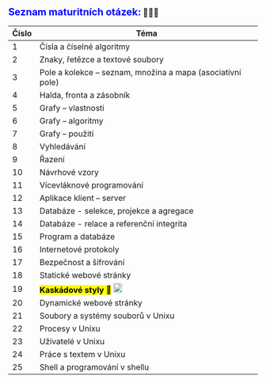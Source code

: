 ### <span style="color:blue; font-size: 120%;">**Seznam maturitních otázek:**</span> 👩🏻‍💻

| **Číslo** | **Téma**                                                   |
|-----------|------------------------------------------------------------|
| 1         | Čísla a číselné algoritmy                                  |
| 2         | Znaky, řetězce a textové soubory                           |
| 3         | Pole a kolekce – seznam, množina a mapa (asociativní pole) |
| 4         | Halda, fronta a zásobník                                   |
| 5         | Grafy – vlastnosti                                         |
| 6         | Grafy – algoritmy                                          |
| 7         | Grafy – použití                                            |
| 8         | Vyhledávání                                                |
| 9         | Řazení                                                     |
| 10        | Návrhové vzory                                             |
| 11        | Vícevláknové programování                                  |
| 12        | Aplikace klient – server                                   |
| 13        | Databáze - selekce, projekce a agregace                    |
| 14        | Databáze - relace a referenční integrita                   |
| 15        | Program a databáze                                         |
| 16        | Internetové protokoly                                      |
| 17        | Bezpečnost a šifrování                                     |
| 18        | Statické webové stránky                                    |
| 19        | <mark>**Kaskádové styly** 💜</mark>  <img src="https://cdn.dribbble.com/users/563824/screenshots/3731626/infinity_3.gif" style="width: 20%;"/>      |
| 20        | Dynamické webové stránky                                   |
| 21        | Soubory a systémy souborů v Unixu                          |
| 22        | Procesy v Unixu                                            |
| 23        | Uživatelé v Unixu                                          |
| 24        | Práce s textem v Unixu                                     |
| 25        | Shell a programování v shellu                              |